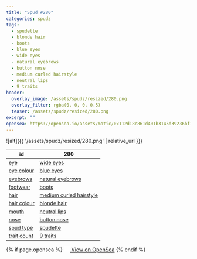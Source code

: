 ```yaml
---
title: "Spud #280"
categories: spudz
tags:
  - spudette
  - blonde hair
  - boots
  - blue eyes
  - wide eyes
  - natural eyebrows
  - button nose
  - medium curled hairstyle
  - neutral lips
  - 9 traits
header:
  overlay_image: /assets/spudz/resized/280.png
  overlay_filter: rgba(0, 0, 0, 0.5)
  teaser: /assets/spudz/resized/280.png
excerpt: ""
opensea: https://opensea.io/assets/matic/0x112d18c861d401b3145d39236bf149f01e18beed/280
---
```

![alt]({{ '/assets/spudz/resized/280.png' | relative_url }})

| id | 280 |
|-|-|
| <a href="/traits/eye/#trait-type">eye</a> | <a href="/traits/eye/wide-eyes/1/#trait">wide eyes</a> |
| <a href="/traits/eye-colour/#trait-type">eye colour</a> | <a href="/traits/eye-colour/blue-eyes/1/#trait">blue eyes</a> |
| <a href="/traits/eyebrows/#trait-type">eyebrows</a> | <a href="/traits/eyebrows/natural-eyebrows/1/#trait">natural eyebrows</a> |
| <a href="/traits/footwear/#trait-type">footwear</a> | <a href="/traits/footwear/boots/1/#trait">boots</a> |
| <a href="/traits/hair/#trait-type">hair</a> | <a href="/traits/hair/medium-curled-hairstyle/1/#trait">medium curled hairstyle</a> |
| <a href="/traits/hair-colour/#trait-type">hair colour</a> | <a href="/traits/hair-colour/blonde-hair/1/#trait">blonde hair</a> |
| <a href="/traits/mouth/#trait-type">mouth</a> | <a href="/traits/mouth/neutral-lips/1/#trait">neutral lips</a> |
| <a href="/traits/nose/#trait-type">nose</a> | <a href="/traits/nose/button-nose/1/#trait">button nose</a> |
| <a href="/traits/spud-type/#trait-type">spud type</a> | <a href="/traits/spud-type/spudette/1/#trait">spudette</a> |
| <a href="/traits/trait-count/#trait-type">trait count</a> | <a href="/traits/trait-count/9-traits/1/#trait">9 traits</a> |

{% if page.opensea %}
<a href="{{page.opensea}}" class="btn btn--info" onclick="window.open(this.href, '_blank'); return false;"><img src="/assets/images/opensea.svg" width="16px"><span>  View on OpenSea</span></a>
{% endif %}
